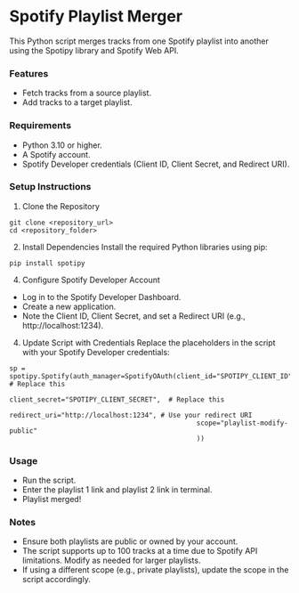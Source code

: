 # Spotify Playlist Merger
This Python script merges tracks from one Spotify playlist into another using the Spotipy library and Spotify Web API.

### Features
- Fetch tracks from a source playlist.
- Add tracks to a target playlist.

### Requirements
- Python 3.10 or higher.
- A Spotify account.
- Spotify Developer credentials (Client ID, Client Secret, and Redirect URI).

### Setup Instructions
1. Clone the Repository
```
git clone <repository_url>
cd <repository_folder>
```
   
2. Install Dependencies
Install the required Python libraries using pip:
```
pip install spotipy
```

4. Configure Spotify Developer Account
- Log in to the Spotify Developer Dashboard.
- Create a new application.
- Note the Client ID, Client Secret, and set a Redirect URI (e.g., http://localhost:1234).

4. Update Script with Credentials
Replace the placeholders in the script with your Spotify Developer credentials:
```
sp = spotipy.Spotify(auth_manager=SpotifyOAuth(client_id="SPOTIPY_CLIENT_ID",  # Replace this
                                               client_secret="SPOTIPY_CLIENT_SECRET",  # Replace this
                                               redirect_uri="http://localhost:1234", # Use your redirect URI
                                               scope="playlist-modify-public"
                                               ))
```

### Usage
- Run the script.
- Enter the playlist 1 link and playlist 2 link in terminal.
- Playlist merged!

### Notes
- Ensure both playlists are public or owned by your account.
- The script supports up to 100 tracks at a time due to Spotify API limitations. Modify as needed for larger playlists.
- If using a different scope (e.g., private playlists), update the scope in the script accordingly.

